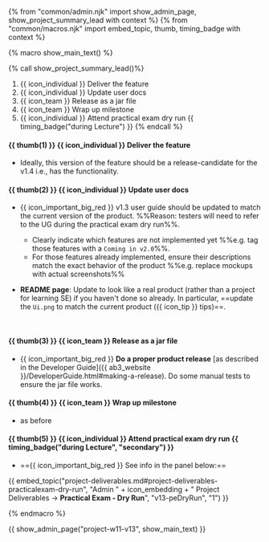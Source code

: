 {% from "common/admin.njk" import show_admin_page, show_project_summary_lead with context %}
{% from "common/macros.njk" import embed_topic, thumb, timing_badge with context %}

{% macro show_main_text() %}
<div id="main">

{% call show_project_summary_lead()%}

1. {{ icon_individual }} Deliver the feature
1. {{ icon_individual }} Update user docs
1. {{ icon_team }} Release as a jar file
1. {{ icon_team }} Wrap up milestone
1. {{ icon_individual }} Attend practical exam dry run {{ timing_badge("during Lecture") }}
{% endcall %}

<div id="body">

#### {{ thumb(1) }} {{ icon_individual }} Deliver the feature

* Ideally, this version of the feature should be a release-candidate for the v1.4 i.e., has the functionality.


#### {{ thumb(2) }} {{ icon_individual }} Update user docs

* {{ icon_important_big_red }} v1.3 user guide should be updated to match the current version of the product. %%Reason: testers will need to refer to the UG during the practical exam dry run%%.
  * Clearly indicate which features are not implemented yet %%e.g. tag those features with a `Coming in v2.0`%%.
  * For those features already implemented, ensure their descriptions match the exact behavior of the product %%e.g. replace mockups with actual screenshots%%

* **README page**: Update to look like a real product (rather than a project for learning SE) if you haven't done so already. In particular, ==update the `Ui.png` to match the current product (<trigger trigger="click" for="modal:v13-tipsForProductScreenshot">{{ icon_tip }} tips</trigger>)==.

<modal large title="Admin → Project Deliverables → Website" id="modal:v13-tipsForProductScreenshot">
  <include src="project-deliverables.md#tips-for-product-screenshot"/>
</modal>


#### {{ thumb(3) }} {{ icon_team }} Release as a jar file

* {{ icon_important_big_red }} **Do a <tooltip content="resulting in a jar file on GitHub that can be downloaded by potential users">proper product release</tooltip>** [as described in the Developer Guide]({{ ab3_website }}/DeveloperGuide.html#making-a-release). Do some manual tests to ensure the jar file works.


#### {{ thumb(4) }} {{ icon_team }} Wrap up milestone

* as before


#### {{ thumb(5) }} {{ icon_individual }} Attend practical exam dry run {{ timing_badge("during Lecture", "secondary") }}

* =={{ icon_important_big_red }} See info in the panel below:==

<div class="indented-level2">

{{ embed_topic("project-deliverables.md#project-deliverables-practicalexam-dry-run", "Admin " + icon_embedding + " Project Deliverables → **Practical Exam - Dry Run**", "v13-peDryRun", "1") }}
</div>


</div>
</div>
{% endmacro %}

{{ show_admin_page("project-w11-v13", show_main_text) }}